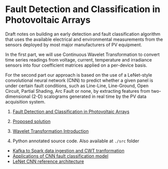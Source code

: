 # Fault Detection and Classification in Photovoltaic Arrays

Draft notes on building an early detection and fault classification algorithm that uses the available electrical and environmental measurements from the sensors deployed by most major manufacturers of PV equipment.

In the first part, we will use Continuous Wavelet Transformation to convert time series readings from voltage, current, temperature and irradiance sensors into four coefficient matrices applied on a per-device basis.

For the second part our approach is based on the use of a LeNet-style convolutional neural network (CNN) to predict whether a given panel is under certain fault conditions, such as Line-Line, Line-Ground, Open Circuit, Partial Shading, Arc Fault or none, by extracting features from two-dimensional (2-D) scalograms generated in real time by the PV data acquisition system.

1. [Fault Detection and Classification in Photovoltaic Arrays](<fault_detection_and_classification.md>)

2. [Proposed solution](<proposed_solution.md>)

3. [Wavelet Transformation Introduction](<wavelet_transform_intro.md>)

4. Python annotated source code. Also available at `./src` folder
- [Kafka to Spark data ingestion and CWT tranformation](<ingest_data_py.md>)
- [Applications of CNN fault classification model](<predict_fault_py.md>)
- [LeNet CNN reference architecture](<lenet_cnn_py.md>)
    